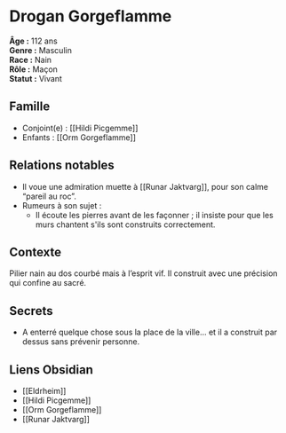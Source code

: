 # Drogan Gorgeflamme

**Âge :** 112 ans  
**Genre :** Masculin  
**Race :** Nain  
**Rôle :** Maçon  
**Statut :** Vivant

## Famille
- Conjoint(e) : [[Hildi Picgemme]]
- Enfants : [[Orm Gorgeflamme]]

## Relations notables
- Il voue une admiration muette à [[Runar Jaktvarg]], pour son calme “pareil au roc”.
- Rumeurs à son sujet :
	- Il écoute les pierres avant de les façonner ; il insiste pour que les murs chantent s'ils sont construits correctement.

## Contexte
Pilier nain au dos courbé mais à l’esprit vif. Il construit avec une précision qui confine au sacré. 

## Secrets
- A enterré quelque chose sous la place de la ville… et il a construit par dessus sans prévenir personne.

## Liens Obsidian
- [[Eldrheim]]
- [[Hildi Picgemme]]
- [[Orm Gorgeflamme]]
- [[Runar Jaktvarg]]

